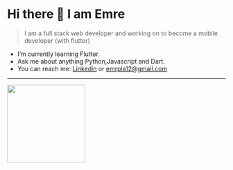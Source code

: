 # Hi there :wave: I am Emre

> I am a full stack web developer and working on to become a mobile developer (with flutter)

- I’m currently learning  Flutter.
- Ask me about anything Python,Javascript and Dart.
- You can reach me: [Linkedin](https://www.linkedin.com/in/emrepala/) or emrpla12@gmail.com

---
<img height="180em" src="https://github-readme-stats.vercel.app/api?username=emrpla&show_icons=true&hide_border=true&&count_private=true&include_all_commits=true" />


